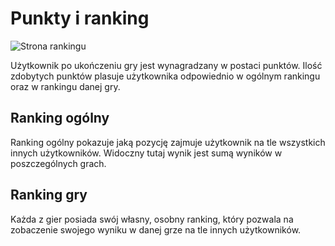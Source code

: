 # Punkty i ranking

![Strona rankingu](https://dummyimage.com/1920x1080/)

Użytkownik po ukończeniu gry jest wynagradzany w postaci punktów. Ilość zdobytych punktów plasuje użytkownika odpowiednio w ogólnym rankingu oraz w rankingu danej gry.

## Ranking ogólny
Ranking ogólny pokazuje jaką pozycję zajmuje użytkownik na tle wszystkich innych użytkowników. Widoczny tutaj wynik jest sumą wyników w poszczególnych grach.

## Ranking gry
Każda z gier posiada swój własny, osobny ranking, który pozwala na zobaczenie swojego wyniku w danej grze na tle innych użytkowników.